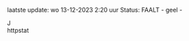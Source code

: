 laatste update: 
wo 13-12-2023  2:20   uur 
Status: FAALT - geel - 
<div class="service R">J</div><div class="service Y">httpstat</div>